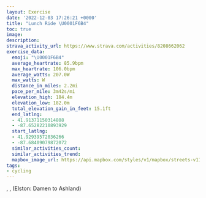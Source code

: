 ```yaml
---
layout: Exercise
date: '2022-12-03 17:26:21 +0000'
title: "Lunch Ride \U0001F6B4"
toc: true
image:
description:
strava_activity_url: https://www.strava.com/activities/8208662062
exercise_data:
  emoji: "\U0001F6B4"
  average_heartrate: 85.9bpm
  max_heartrate: 106.0bpm
  average_watts: 207.0W
  max_watts: W
  distance_in_miles: 2.2mi
  pace_per_mile: 3m42s/mi
  elevation_high: 184.4m
  elevation_low: 182.0m
  total_elevation_gain_in_feet: 15.1ft
  end_latlng:
  - 41.91371150314808
  - -87.65282210893929
  start_latlng:
  - 41.92939572036266
  - -87.68409079872072
  similar_activities_count:
  similar_activities_trend:
  mapbox_image_url: https://api.mapbox.com/styles/v1/mapbox/streets-v11/static/path-5+787af2-1.0(wc%7C~FnndvOzCgF~AcCbE%7DGp%40kAXm%40Nm%40Dm%40GaBAcHH%7B%40DQR_%40%60%40_%40%5CKxDCxAE%5CE%5CKf%40%5B%60%40k%40%60CiEzGsKdLaR%60BeCn%40w%40%5C%5D%5EWTIr%40m%40%7CFyDA%40IUi%40%7BCy%40%7DFWwB%3FaHGiR%40qDFa%40HMv%40eA%7CH%7BL),pin-s-s+e5b22e(-87.68248,41.92844),pin-s-f+89ae00(-87.65544,41.915100000000024)/auto/800x800?access_token=pk.eyJ1Ijoiam9zaGJlY2ttYW4iLCJhIjoiY205eWR2aDd1MWZ6djJrbXc4a3M0bWZleiJ9.XiG9OWkNcZk2QzjJbxLB4A
tags:
- cycling
---
```




, ,  (Elston: Damen to Ashland)
